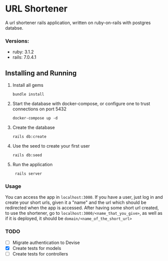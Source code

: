 # URL Shortener

A url shortener rails application, written on ruby-on-rails with postgres databse.

### Versions:
* ruby: 3.1.2
* rails: 7.0.4.1

## Installing and Running

1. Install all gems
    ```shell
    bundle install
    ```

2. Start the database with docker-compose, or configure one to trust connections on port 5432
    ```shell
    docker-compose up -d
    ```

3. Create the database
    ```shell
    rails db:create
    ```

4. Use the seed to create your first user
    ```shell
    rails db:seed
    ```

5. Run the application
   ```shell
    rails server
    ```

### Usage

You can access the app in `localhost:3000`. If you have a user, just log in and create your short urls, given it a "name" and the url which
should be redirected when the app is accessed. After having some short url created, to use the shortener,
go to `localhost:3000/<name_that_you_give>`, as well as if it is deployed, it should be `domain/<name_of_the_short_url>`

### TODO

- [ ] Migrate authentication to Devise
- [X] Create tests for models
- [ ] Create tests for controllers
